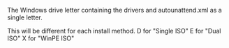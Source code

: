 The Windows drive letter containing the drivers and autounattend.xml as a single letter.

This will be different for each install method.
D for "Single ISO"
E for "Dual ISO"
X for "WinPE ISO"